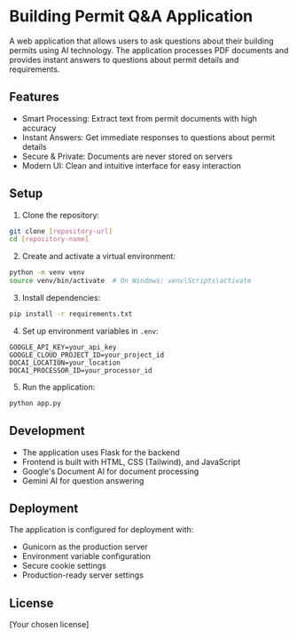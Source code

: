 # Building Permit Q&A Application

A web application that allows users to ask questions about their building permits using AI technology. The application processes PDF documents and provides instant answers to questions about permit details and requirements.

## Features

- Smart Processing: Extract text from permit documents with high accuracy
- Instant Answers: Get immediate responses to questions about permit details
- Secure & Private: Documents are never stored on servers
- Modern UI: Clean and intuitive interface for easy interaction

## Setup

1. Clone the repository:
```bash
git clone [repository-url]
cd [repository-name]
```

2. Create and activate a virtual environment:
```bash
python -m venv venv
source venv/bin/activate  # On Windows: venv\Scripts\activate
```

3. Install dependencies:
```bash
pip install -r requirements.txt
```

4. Set up environment variables in `.env`:
```
GOOGLE_API_KEY=your_api_key
GOOGLE_CLOUD_PROJECT_ID=your_project_id
DOCAI_LOCATION=your_location
DOCAI_PROCESSOR_ID=your_processor_id
```

5. Run the application:
```bash
python app.py
```

## Development

- The application uses Flask for the backend
- Frontend is built with HTML, CSS (Tailwind), and JavaScript
- Google's Document AI for document processing
- Gemini AI for question answering

## Deployment

The application is configured for deployment with:
- Gunicorn as the production server
- Environment variable configuration
- Secure cookie settings
- Production-ready server settings

## License

[Your chosen license] 